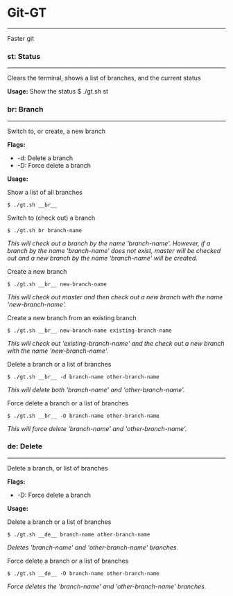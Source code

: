 # Git-GT
--------
Faster git

### st: Status
----------
Clears the terminal, shows a list of branches, and the current status

__Usage:__
Show the status
    $ ./gt.sh st

### br: Branch
----------
Switch to, or create, a new branch

__Flags:__

* -d: Delete a branch
* -D: Force delete a branch

__Usage:__

Show a list of all branches

    $ ./gt.sh __br__

Switch to (check out) a branch

    $ ./gt.sh br branch-name

_This will check out a branch by the name 'branch-name'. However, if a branch by the name 'branch-name' does not exist, master will be checked out and a new branch by the name 'branch-name' will be created._

Create a new branch

    $ ./gt.sh __br__ new-branch-name

_This will check out master and then check out a new branch with the name 'new-branch-name'._

Create a new branch from an existing branch

    $ ./gt.sh __br__ new-branch-name existing-branch-name

_This will check out 'existing-branch-name' and the check out a new branch with the name 'new-branch-name'._

Delete a branch or a list of branches

    $ ./gt.sh __br__ -d branch-name other-branch-name

_This will delete both 'branch-name' and 'other-branch-name'._

Force delete a branch or a list of branches

    $ ./gt.sh __br__ -D branch-name other-branch-name

_This will force delete 'branch-name' and 'other-branch-name'._

### de: Delete
----------
Delete a branch, or list of branches

__Flags:__

* -D: Force delete a branch

__Usage:__

Delete a branch or a list of branches

    $ ./gt.sh __de__ branch-name other-branch-name

_Deletes 'branch-name' and 'other-branch-name' branches._

Force delete a branch or a list of branches

    $ ./gt.sh __de__ -D branch-name other-branch-name

_Force deletes the 'branch-name' and 'other-branch-name' branches._
